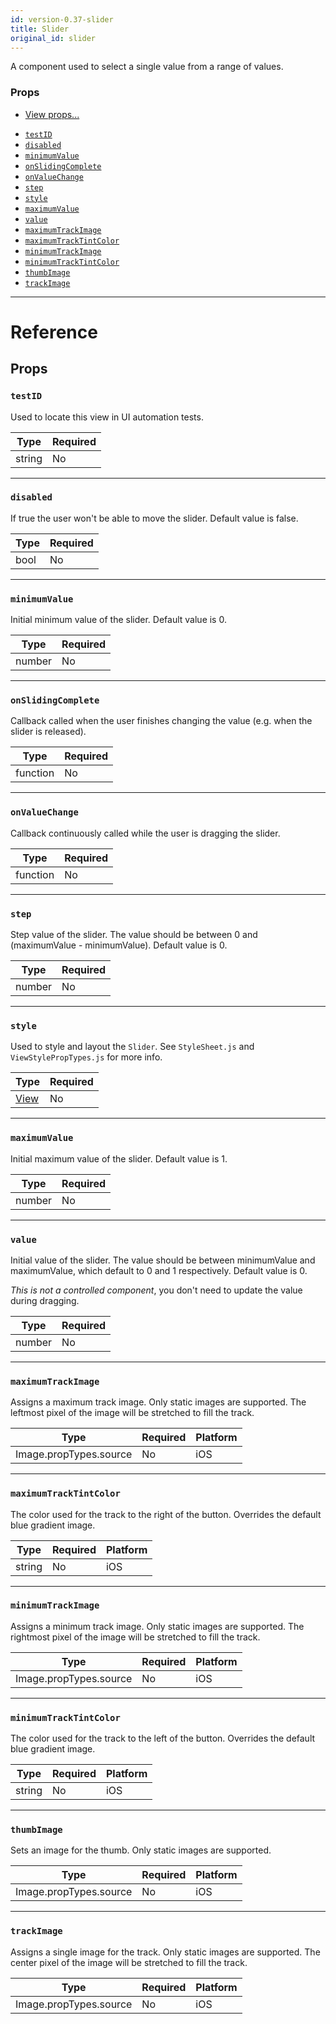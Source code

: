 ```yaml
---
id: version-0.37-slider
title: Slider
original_id: slider
---
```

A component used to select a single value from a range of values.

### Props

* [View props...](view.md#props)
- [`testID`](slider.md#testid)
- [`disabled`](slider.md#disabled)
- [`minimumValue`](slider.md#minimumvalue)
- [`onSlidingComplete`](slider.md#onslidingcomplete)
- [`onValueChange`](slider.md#onvaluechange)
- [`step`](slider.md#step)
- [`style`](slider.md#style)
- [`maximumValue`](slider.md#maximumvalue)
- [`value`](slider.md#value)
- [`maximumTrackImage`](slider.md#maximumtrackimage)
- [`maximumTrackTintColor`](slider.md#maximumtracktintcolor)
- [`minimumTrackImage`](slider.md#minimumtrackimage)
- [`minimumTrackTintColor`](slider.md#minimumtracktintcolor)
- [`thumbImage`](slider.md#thumbimage)
- [`trackImage`](slider.md#trackimage)






---

# Reference

## Props

### `testID`

Used to locate this view in UI automation tests.

| Type | Required |
| - | - |
| string | No |




---

### `disabled`

If true the user won't be able to move the slider.
Default value is false.

| Type | Required |
| - | - |
| bool | No |




---

### `minimumValue`

Initial minimum value of the slider. Default value is 0.

| Type | Required |
| - | - |
| number | No |




---

### `onSlidingComplete`

Callback called when the user finishes changing the value (e.g. when
the slider is released).

| Type | Required |
| - | - |
| function | No |




---

### `onValueChange`

Callback continuously called while the user is dragging the slider.

| Type | Required |
| - | - |
| function | No |




---

### `step`

Step value of the slider. The value should be
between 0 and (maximumValue - minimumValue).
Default value is 0.

| Type | Required |
| - | - |
| number | No |




---

### `style`

Used to style and layout the `Slider`.  See `StyleSheet.js` and
`ViewStylePropTypes.js` for more info.

| Type | Required |
| - | - |
| [View](view.md#style) | No |




---

### `maximumValue`

Initial maximum value of the slider. Default value is 1.

| Type | Required |
| - | - |
| number | No |




---

### `value`

Initial value of the slider. The value should be between minimumValue
and maximumValue, which default to 0 and 1 respectively.
Default value is 0.

*This is not a controlled component*, you don't need to update the
value during dragging.

| Type | Required |
| - | - |
| number | No |




---

### `maximumTrackImage`

Assigns a maximum track image. Only static images are supported. The
leftmost pixel of the image will be stretched to fill the track.


| Type | Required | Platform |
| - | - | - |
| Image.propTypes.source | No | iOS  |




---

### `maximumTrackTintColor`

The color used for the track to the right of the button. Overrides the
default blue gradient image.


| Type | Required | Platform |
| - | - | - |
| string | No | iOS  |




---

### `minimumTrackImage`

Assigns a minimum track image. Only static images are supported. The
rightmost pixel of the image will be stretched to fill the track.


| Type | Required | Platform |
| - | - | - |
| Image.propTypes.source | No | iOS  |




---

### `minimumTrackTintColor`

The color used for the track to the left of the button. Overrides the
default blue gradient image.


| Type | Required | Platform |
| - | - | - |
| string | No | iOS  |




---

### `thumbImage`

Sets an image for the thumb. Only static images are supported.


| Type | Required | Platform |
| - | - | - |
| Image.propTypes.source | No | iOS  |




---

### `trackImage`

Assigns a single image for the track. Only static images are supported.
The center pixel of the image will be stretched to fill the track.


| Type | Required | Platform |
| - | - | - |
| Image.propTypes.source | No | iOS  |






